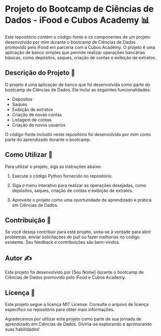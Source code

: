 # Projeto do Bootcamp de Ciências de Dados - iFood e Cubos Academy 📊

Este repositório contém o código-fonte e os componentes de um projeto desenvolvido por mim durante o bootcamp de Ciências de Dados promovido pelo iFood em parceria com a Cubos Academy. O projeto é uma aplicação de banco simples que permite realizar operações bancárias básicas, como depósitos, saques, criação de contas e exibição de extratos.

## Descrição do Projeto 📝

O projeto é uma aplicação de banco que foi desenvolvida como parte do bootcamp de Ciências de Dados. Ele inclui as seguintes funcionalidades:

- Depósitos
- Saques
- Exibição de extratos
- Criação de novas contas
- Listagem de contas
- Criação de novos usuários

O código-fonte incluído neste repositório foi desenvolvido por mim como parte do aprendizado durante o bootcamp.

## Como Utilizar 🚀

Para utilizar o projeto, siga as instruções abaixo:

1. Execute o código Python fornecido no repositório.

2. Siga o menu interativo para realizar as operações desejadas, como depósitos, saques, criação de contas e exibição de extratos.

3. Aproveite o projeto como uma oportunidade de aprendizado e prática em Ciências de Dados.

## Contribuição 🤝

Se você deseja contribuir para este projeto, sinta-se à vontade para abrir problemas, enviar solicitações de pull ou fazer melhorias no código existente. Seu feedback e contribuições são bem-vindos.

## Autor ✍️

Este projeto foi desenvolvido por [Seu Nome] durante o bootcamp de Ciências de Dados promovido pelo iFood e Cubos Academy.

## Licença 📜

Este projeto segue a licença MIT License. Consulte o arquivo de licença específico no repositório para obter mais informações.

Agradecemos por utilizar este projeto como parte de sua jornada de aprendizado em Ciências de Dados. Divirta-se explorando e aprimorando suas habilidades!
